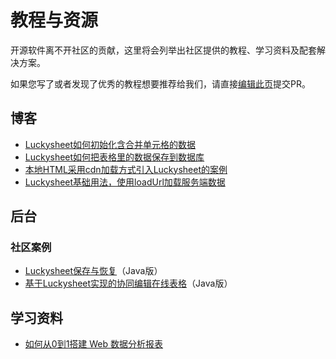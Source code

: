 # 教程与资源

开源软件离不开社区的贡献，这里将会列举出社区提供的教程、学习资料及配套解决方案。

如果您写了或者发现了优秀的教程想要推荐给我们，请直接[编辑此页](https://github.com/mengshukeji/Luckysheet/edit/master/docs/zh/guide/resource.md)提交PR。

## 博客
- [Luckysheet如何初始化含合并单元格的数据](https://www.cnblogs.com/DuShuSir/p/13272397.html)
- [Luckysheet如何把表格里的数据保存到数据库](https://www.cnblogs.com/DuShuSir/p/13857874.html)
- [本地HTML采用cdn加载方式引入Luckysheet的案例](https://www.cnblogs.com/DuShuSir/p/13859103.html)
- [Luckysheet基础用法，使用loadUrl加载服务端数据](https://blog.csdn.net/DCDC2020/article/details/108486525)

## 后台

### 社区案例
- [Luckysheet保存与恢复](https://gitee.com/ichiva/luckysheet-saved-in-recovery)（Java版）
- [基于Luckysheet实现的协同编辑在线表格](https://github.com/DilemmaVi/ecsheet)（Java版）

## 学习资料

- [如何从0到1搭建 Web 数据分析报表](https://github.com/mengshukeji/LuckyResources/blob/master/ppt/%E5%A6%82%E4%BD%95%E4%BB%8E0%E5%88%B01%E6%90%AD%E5%BB%BA%20Web%20%E6%95%B0%E6%8D%AE%E5%88%86%E6%9E%90%E6%8A%A5%E8%A1%A8.pptx)
